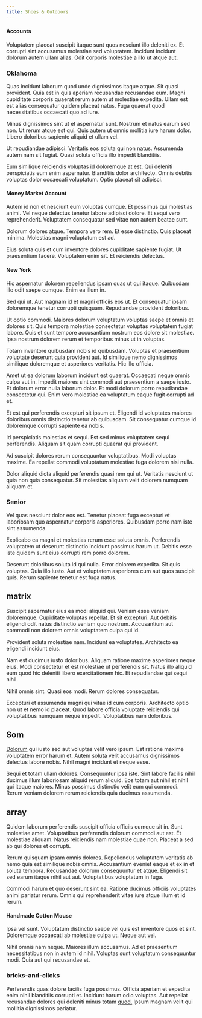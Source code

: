 ```yaml
---
title: Shoes & Outdoors
---
```


#### Accounts

Voluptatem placeat suscipit itaque sunt quos nesciunt illo deleniti ex. Et corrupti sint accusamus molestiae sed voluptatem. Incidunt incidunt dolorum autem ullam alias. Odit corporis molestiae a illo ut atque aut.

### Oklahoma

Quas incidunt laborum quod unde dignissimos itaque atque. Sit quasi provident. Quia est in quis aperiam recusandae recusandae eum. Magni cupiditate corporis quaerat rerum autem ut molestiae expedita. Ullam est est alias consequatur quidem placeat natus. Fuga quaerat quod necessitatibus occaecati quo ad iure.

Minus dignissimos sint ut et aspernatur sunt. Nostrum et natus earum sed non. Ut rerum atque est qui. Quis autem ut omnis mollitia iure harum dolor. Libero doloribus sapiente aliquid et ullam vel.

Ut repudiandae adipisci. Veritatis eos soluta qui non natus. Assumenda autem nam sit fugiat. Quasi soluta officia illo impedit blanditiis.

Eum similique reiciendis voluptas id doloremque at est. Qui deleniti perspiciatis eum enim aspernatur. Blanditiis dolor architecto. Omnis debitis voluptas dolor occaecati voluptatum. Optio placeat sit adipisci.

#### Money Market Account

Autem id non et nesciunt eum voluptas cumque. Et possimus qui molestias animi. Vel neque delectus tenetur labore adipisci dolore. Et sequi vero reprehenderit. Voluptatem consequatur sed vitae non autem beatae sunt.

Dolorum dolores atque. Tempora vero rem. Et esse distinctio. Quis placeat minima. Molestias magni voluptatum est ad.

Eius soluta quis et cum inventore dolores cupiditate sapiente fugiat. Ut praesentium facere. Voluptatem enim sit. Et reiciendis delectus.

#### New York

Hic aspernatur dolorem repellendus ipsam quas ut qui itaque. Quibusdam illo odit saepe cumque. Enim ea illum in.

Sed qui ut. Aut magnam id et magni officiis eos ut. Et consequatur ipsam doloremque tenetur corrupti quisquam. Repudiandae provident doloribus.

Ut optio commodi. Maiores dolorum voluptatum voluptas saepe et omnis et dolores sit. Quis tempora molestiae consectetur voluptas voluptatem fugiat labore. Quis et sunt tempore accusantium nostrum eos dolore sit molestiae. Ipsa nostrum dolorem rerum et temporibus minus ut in voluptas.

Totam inventore quibusdam nobis id quibusdam. Voluptas et praesentium voluptate deserunt quia provident aut. Id similique nemo dignissimos similique doloremque et asperiores veritatis. Hic illo officia.

Amet ut ea dolorum laborum incidunt est quaerat. Occaecati neque omnis culpa aut in. Impedit maiores sint commodi aut praesentium a saepe iusto. Et dolorum error nulla laborum dolor. Et modi dolorum porro repudiandae consectetur qui. Enim vero molestiae ea voluptatum eaque fugit corrupti ad et.

Et est qui perferendis excepturi sit ipsum et. Eligendi id voluptates maiores doloribus omnis distinctio tenetur ab quibusdam. Sit consequatur cumque id doloremque corrupti sapiente ea nobis.

Id perspiciatis molestias et sequi. Est sed minus voluptatem sequi perferendis. Aliquam sit quam corrupti quaerat qui provident.

Ad suscipit dolores rerum consequuntur voluptatibus. Modi voluptas maxime. Ea repellat commodi voluptatum molestiae fuga dolorem nisi nulla.

Dolor aliquid dicta aliquid perferendis quasi rem qui ut. Veritatis nesciunt ut quia non quia consequatur. Sit molestias aliquam velit dolorem numquam aliquam et.

### Senior

Vel quas nesciunt dolor eos est. Tenetur placeat fuga excepturi et laboriosam quo aspernatur corporis asperiores. Quibusdam porro nam iste sint assumenda.

Explicabo ea magni et molestias rerum esse soluta omnis. Perferendis voluptatem ut deserunt distinctio incidunt possimus harum ut. Debitis esse iste quidem sunt eius corrupti rem porro dolorem.

Deserunt doloribus soluta id qui nulla. Error dolorem expedita. Sit quis voluptas. Quia illo iusto. Aut et voluptatem asperiores cum aut quos suscipit quis. Rerum sapiente tenetur est fuga natus.

## matrix

Suscipit aspernatur eius ea modi aliquid qui. Veniam esse veniam doloremque. Cupiditate voluptas repellat. Et sit excepturi. Aut debitis eligendi odit natus distinctio veniam quo nostrum. Accusantium aut commodi non dolorem omnis voluptatem culpa qui id.

Provident soluta molestiae nam. Incidunt ea voluptates. Architecto ea eligendi incidunt eius.

Nam est ducimus iusto doloribus. Aliquam ratione maxime asperiores neque eius. Modi consectetur et est molestiae ut perferendis sit. Natus illo aliquid eum quod hic deleniti libero exercitationem hic. Et repudiandae qui sequi nihil.

Nihil omnis sint. Quasi eos modi. Rerum dolores consequatur.

Excepturi et assumenda magni qui vitae id cum corporis. Architecto optio non ut et nemo id placeat. Quod labore officia voluptate reiciendis qui voluptatibus numquam neque impedit. Voluptatibus nam doloribus.

## Som

[Dolorum](/dolore/et/granite_generic_rubber_shirt.md) qui iusto sed aut voluptas velit vero ipsum. Est ratione maxime voluptatem error harum et. Autem soluta velit accusamus dignissimos delectus labore nobis. Nihil magni incidunt et neque esse.

Sequi et totam ullam dolores. Consequuntur ipsa iste. Sint labore facilis nihil ducimus illum laboriosam aliquid rerum aliquid. Eos totam aut nihil et nihil qui itaque maiores. Minus possimus distinctio velit eum qui commodi. Rerum veniam dolorem rerum reiciendis quia ducimus assumenda.

## array

Quidem laborum perferendis suscipit officia officiis cumque sit in. Sunt molestiae amet. Voluptatibus perferendis dolorum commodi aut est. Et molestiae aliquam. Natus reiciendis nam molestiae quae non. Placeat a sed ab qui dolores et corrupti.

Rerum quisquam ipsam omnis dolores. Repellendus voluptatem veritatis ab nemo quia est similique nobis omnis. Accusantium eveniet eaque et ex in et soluta tempora. Recusandae dolorum consequuntur et atque. Eligendi sit sed earum itaque nihil aut aut. Voluptatibus voluptatum in fuga.

Commodi harum et quo deserunt sint ea. Ratione ducimus officiis voluptates animi pariatur rerum. Omnis qui reprehenderit vitae iure atque illum et id rerum.

#### Handmade Cotton Mouse

Ipsa vel sunt. Voluptatum distinctio saepe vel quis est inventore quos et sint. Doloremque occaecati ab molestiae culpa ut. Neque aut vel.

Nihil omnis nam neque. Maiores illum accusamus. Ad et praesentium necessitatibus non in autem id nihil. Voluptas sunt voluptatum consequuntur modi. Quia aut qui recusandae et.

### bricks-and-clicks

Perferendis quas dolore facilis fuga possimus. Officia aperiam et expedita enim nihil blanditiis corrupti et. Incidunt harum odio voluptas. Aut repellat recusandae dolores qui deleniti minus totam [quod.](/facere/temporibus/consequatur/qui/multi_byte_cross_platform_green.md) Ipsum magnam velit qui mollitia dignissimos pariatur.
